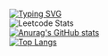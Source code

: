 [![Typing SVG](https://readme-typing-svg.herokuapp.com?color=%2336BCF7&lines=Eugene+Developer)](https://git.io/typing-svg)
<br>
![Leetcode Stats](https://leetcode.card.workers.dev/?username=eugeek)<br>
[![Anurag's GitHub stats](https://github-readme-stats.vercel.app/api?username=eugeek)](https://github.com/anuraghazra/github-readme-stats)<br>
[![Top Langs](https://github-readme-stats.vercel.app/api/top-langs/?username=eugeek)](https://github.com/anuraghazra/github-readme-stats)
